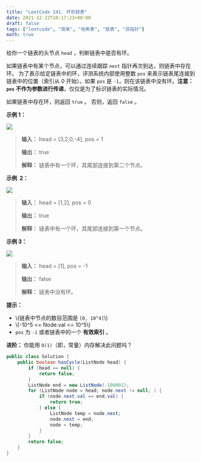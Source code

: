 ```yaml
---
title: "LeetCode 141. 环形链表"
date: 2021-12-22T10:17:23+08:00
draft: false
tags: ["leetcode", "简单", "哈希表", "链表", "双指针"]
math: true
---
```


给你一个链表的头节点 `head` ，判断链表中是否有环。

如果链表中有某个节点，可以通过连续跟踪 `next` 指针再次到达，则链表中存在环。 为了表示给定链表中的环，评测系统内部使用整数 `pos` 来表示链表尾连接到链表中的位置（索引从 0 开始）。如果 `pos` 是 `-1`，则在该链表中没有环。**注意：`pos` 不作为参数进行传递**，仅仅是为了标识链表的实际情况。

如果链表中存在环，则返回 `true` 。 否则，返回 `false` 。

<!--more-->

**示例 1：**

![](https://tategotoazarasi.github.io/images/circularlinkedlist.png)

> **输入：** head = [3,2,0,-4], pos = 1
> 
> **输出：** true
> 
> **解释：** 链表中有一个环，其尾部连接到第二个节点。

**示例  2：**

![](https://tategotoazarasi.github.io/images/circularlinkedlist_test2.png)

> **输入：** head = [1,2], pos = 0
> 
> **输出：** true
> 
> **解释：** 链表中有一个环，其尾部连接到第一个节点。

**示例 3：**

![](https://tategotoazarasi.github.io/images/circularlinkedlist_test3.png)

> **输入：** head = [1], pos = -1
> 
> **输出：** false
> 
> **解释：** 链表中没有环。

**提示：**

- \\(链表中节点的数目范围是 `[0, 10^4]`\\)
- \\(-10^5 <= Node.val <= 10^5\\)
- `pos` 为 `-1` 或者链表中的一个 **有效索引** 。

**进阶：** 你能用 `O(1)`（即，常量）内存解决此问题吗？

```java
public class Solution {
    public boolean hasCycle(ListNode head) {
        if (head == null) {
            return false;
        }
        ListNode end = new ListNode(-100001);
        for (ListNode node = head; node.next != null; ) {
            if (node.next.val == end.val) {
                return true;
            } else {
                ListNode temp = node.next;
                node.next = end;
                node = temp;
            }
        }
        return false;
    }
}
```
